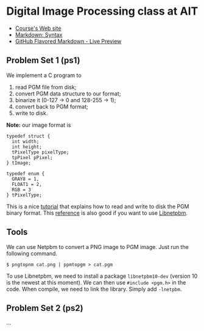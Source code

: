 # Digital Image Processing class at AIT

- [Course's Web site](http://vgl-ait.org/cis/courses/59)
- [Markdown: Syntax](http://daringfireball.net/projects/markdown/syntax)
- [GitHub Flavored Markdown - Live Preview](http://tmpvar.com/markdown.html)

## Problem Set 1 (ps1)

We implement a C program to

1. read PGM file from disk;
2. convert PGM data structure to our format;
3. binarize it (0-127 -> 0 and 128-255 -> 1);
4. convert back to PGM format;
5. write to disk.

**Note:** our image format is 

    typedef struct {
      int width;
      int height;
      tPixelType pixelType;
      tpPixel pPixel;
    } tImage;

    typedef enum {
      GRAY8 = 1, 
      FLOAT1 = 2, 
      RGB = 3
    } tPixelType;

This is a nice [tutorial](http://www.chasanc.com/index.php/Coding/PGM-Image-Format.html) that explains how to read and write to disk the PGM binary format. This [reference](http://fossies.org/dox/URT3.1a/dir_73a3a88a177516bb9d1c7678b440c77f.html) is also good if you want to use [Libnetpbm](http://netpbm.sourceforge.net/doc/libnetpbm.html).

## Tools 
We can use Netpbm to convert a PNG image to PGM image. Just run 
the following command.

    $ pngtopnm cat.png | ppmtopgm > cat.pgm

To use Libnetpbm, we need to install a package `libnetpbm10-dev` 
(version 10 is the newest at this moment). We can then use `#include <pgm.h>` 
in the code. When compile, we need to link the library. Simply add `-lnetpbm`. 

## Problem Set 2 (ps2) 

...


